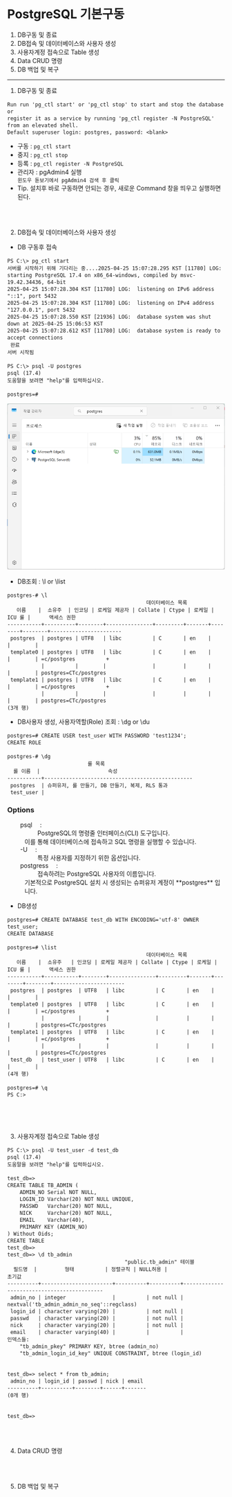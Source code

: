 # PostgreSQL 기본구동
1. DB구동 및 종료
2. DB접속 및 데이터베이스와 사용자 생성
3. 사용자계정 접속으로 Table 생성  
4. Data CRUD 명령
5. DB 백업 및 복구
---

1. DB구동 및 종료
```
Run run 'pg_ctl start' or 'pg_ctl stop' to start and stop the database or
register it as a service by running 'pg_ctl register -N PostgreSQL' from an elevated shell.
Default superuser login: postgres, password: <blank>
```

- 구동 : `pg_ctl start`
- 중지 : `pg_ctl stop`
- 등록 : `pg_ctl register -N PostgreSQL`
- 관리자 : pgAdmin4 실행 <br/> 
  `윈도우 돋보기에서 pgAdmin4 검색 후 클릭`
- Tip. 설치후 바로 구동하면 안되는 경우, 새로운 Command 창을 띄우고 실행하면 된다.
<br/>
<br/>

2. DB접속 및 데이터베이스와 사용자 생성
- DB 구동후 접속 <br/>
```
PS C:\> pg_ctl start
서버를 시작하기 위해 기다리는 중....2025-04-25 15:07:28.295 KST [11780] LOG:  starting PostgreSQL 17.4 on x86_64-windows, compiled by msvc-19.42.34436, 64-bit
2025-04-25 15:07:28.304 KST [11780] LOG:  listening on IPv6 address "::1", port 5432
2025-04-25 15:07:28.304 KST [11780] LOG:  listening on IPv4 address "127.0.0.1", port 5432
2025-04-25 15:07:28.550 KST [21936] LOG:  database system was shut down at 2025-04-25 15:06:53 KST
2025-04-25 15:07:28.612 KST [11780] LOG:  database system is ready to accept connections
 완료
서버 시작됨

PS C:\> psql -U postgres 
psql (17.4)
도움말을 보려면 "help"를 입력하십시오.

postgres=#

```
<img src="../images/db_check.png">


- DB조회 : \l or \list<br/> 
```
postgres-# \l
                                             데이터베이스 목록
   이름    |  소유주  | 인코딩 | 로케일 제공자 | Collate | Ctype | 로케일 | ICU 룰 |      액세스 권한
-----------+----------+--------+---------------+---------+-------+--------+--------+-----------------------
 postgres  | postgres | UTF8   | libc          | C       | en    |        |        |
 template0 | postgres | UTF8   | libc          | C       | en    |        |        | =c/postgres          +
           |          |        |               |         |       |        |        | postgres=CTc/postgres
 template1 | postgres | UTF8   | libc          | C       | en    |        |        | =c/postgres          +
           |          |        |               |         |       |        |        | postgres=CTc/postgres
(3개 행)

```
- DB사용자 생성, 사용자역할(Role) 조회 : \dg or \du <br/>
```
postgres=# CREATE USER test_user WITH PASSWORD 'test1234';
CREATE ROLE

postgres-# \dg
                          롤 목록
  롤 이름  |                      속성
-----------+------------------------------------------------
 postgres  | 슈퍼유저, 롤 만들기, DB 만들기, 복제, RLS 통과
 test_user |

```
<style> 
    .indented { text-indent: 30px; /* 들여쓰기 크기 설정 */ } 
</style>
### Options
<p align="left">
<dl class="indented"> 
    <dt> psql &emsp;:</dt> 
    <dd>PostgreSQL의 명령줄 인터페이스(CLI) 도구입니다. <br/> 이를 통해 데이터베이스에 접속하고 SQL 명령을 실행할 수 있습니다. </dd>
    <dt> -U &emsp;: </dt>
    <dd>특정 사용자를 지정하기 위한 옵션입니다. </dd>
    <dt> postgress &emsp;: </dt>
    <dd>접속하려는 PostgreSQL 사용자의 이름입니다. <br/> 기본적으로 PostgreSQL 설치 시 생성되는 슈퍼유저 계정이 **postgres** 입니다. </dd>
</dl>
</p>

- DB생성
```
postgres=# CREATE DATABASE test_db WITH ENCODING='utf-8' OWNER test_user;
CREATE DATABASE

postgres=# \list
                                             데이터베이스 목록
   이름    |  소유주   | 인코딩 | 로케일 제공자 | Collate | Ctype | 로케일 | ICU 룰 |      액세스 권한
-----------+-----------+--------+---------------+---------+-------+--------+--------+-----------------------
 postgres  | postgres  | UTF8   | libc          | C       | en    |        |        |
 template0 | postgres  | UTF8   | libc          | C       | en    |        |        | =c/postgres          +
           |           |        |               |         |       |        |        | postgres=CTc/postgres
 template1 | postgres  | UTF8   | libc          | C       | en    |        |        | =c/postgres          +
           |           |        |               |         |       |        |        | postgres=CTc/postgres
 test_db   | test_user | UTF8   | libc          | C       | en    |        |        |
(4개 행)

postgres=# \q
PS C:>


```    
<br/>
<br/>

3. 사용자계정 접속으로 Table 생성  
```
PS C:\> psql -U test_user -d test_db
psql (17.4)
도움말을 보려면 "help"를 입력하십시오.

test_db=> 
CREATE TABLE TB_ADMIN (
    ADMIN_NO Serial NOT NULL,
    LOGIN_ID Varchar(20) NOT NULL UNIQUE,
    PASSWD   Varchar(20) NOT NULL,
    NICK     Varchar(20) NOT NULL,
    EMAIL    Varchar(40),
    PRIMARY KEY (ADMIN_NO)
) Without Oids;
CREATE TABLE
test_db=>
test_db=> \d tb_admin
                                      "public.tb_admin" 테이블
  필드명  |         형태          | 정렬규칙 | NULL허용 |                   초기값
----------+-----------------------+----------+----------+--------------------------------------------
 admin_no | integer               |          | not null | nextval('tb_admin_admin_no_seq'::regclass)
 login_id | character varying(20) |          | not null |
 passwd   | character varying(20) |          | not null |
 nick     | character varying(20) |          | not null |
 email    | character varying(40) |          |          |
인덱스들:
    "tb_admin_pkey" PRIMARY KEY, btree (admin_no)
    "tb_admin_login_id_key" UNIQUE CONSTRAINT, btree (login_id)


test_db=> select * from tb_admin;
 admin_no | login_id | passwd | nick | email
----------+----------+--------+------+-------
(0개 행)


test_db=>

```
<br/>
<br/>

4. Data CRUD 명령


<br/>
<br/>

5. DB 백업 및 복구
